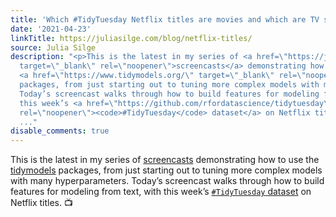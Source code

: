 ```yaml
---
title: 'Which #TidyTuesday Netflix titles are movies and which are TV shows?'
date: '2021-04-23'
linkTitle: https://juliasilge.com/blog/netflix-titles/
source: Julia Silge
description: "<p>This is the latest in my series of <a href=\"https://juliasilge.com/category/tidymodels/\"
  target=\"_blank\" rel=\"noopener\">screencasts</a> demonstrating how to use the
  <a href=\"https://www.tidymodels.org/\" target=\"_blank\" rel=\"noopener\">tidymodels</a>
  packages, from just starting out to tuning more complex models with many hyperparameters.
  Today’s screencast walks through how to build features for modeling from text, with
  this week’s <a href=\"https://github.com/rfordatascience/tidytuesday\" target=\"_blank\"
  rel=\"noopener\"><code>#TidyTuesday</code> dataset</a> on Netflix titles. \U0001F4FA</p>\n<div
  ..."
disable_comments: true
---
```

<p>This is the latest in my series of <a href="https://juliasilge.com/category/tidymodels/" target="_blank" rel="noopener">screencasts</a> demonstrating how to use the <a href="https://www.tidymodels.org/" target="_blank" rel="noopener">tidymodels</a> packages, from just starting out to tuning more complex models with many hyperparameters. Today’s screencast walks through how to build features for modeling from text, with this week’s <a href="https://github.com/rfordatascience/tidytuesday" target="_blank" rel="noopener"><code>#TidyTuesday</code> dataset</a> on Netflix titles. 📺</p>
<div ...